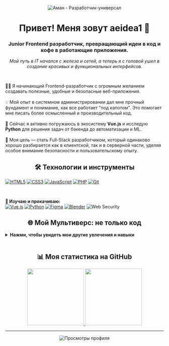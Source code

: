 <p align="center">
  <img src="https://i.pinimg.com/1200x/8f/c3/7d/8fc37d42ebe1425efbe0bd1d1c24eed0.jpg" alt="Аман - Разработчик-универсал"/>
</p>

<h1 align="center">Привет! Меня зовут aeidea1 👋</h1>
<h3 align="center">Junior Frontend разработчик, превращающий идеи в код и кофе в работающие приложения.</h3>

<p align="center">
  <em>Мой путь в IT начался с железа и сетей, а теперь я с головой ушел в создание красивых и функциональных интерфейсов.</em>
</p>

<br>

<p align="left">
  👨‍💻 Я начинающий Frontend-разработчик с огромным желанием создавать полезные, удобные и безопасные веб-приложения.
  <br><br>
  💡 Мой опыт в системном администрировании дал мне прочный фундамент и понимание, как все работает "под капотом". Это помогает мне писать более осмысленный и производительный код.
  <br><br>
  🚀 Сейчас я активно погружаюсь в экосистему <strong>Vue.js</strong> и исследую <strong>Python</strong> для решения задач от бэкенда до автоматизации и ML.
  <br><br>
  🎯 Моя цель — стать Full-Stack разработчиком, который одинаково хорошо разбирается как в клиентской, так и в серверной части, уделяя особое внимание безопасности и пользовательскому опыту.
</p>

<h2 align="center">🛠️ Технологии и инструменты</h2>

<p align="center">

  <a href="https://developer.mozilla.org/en-US/docs/Web/HTML"><img src="https://img.shields.io/badge/HTML5-E34F26?style=for-the-badge&logo=html5&logoColor=white" alt="HTML5"/></a>
  <a href="https://developer.mozilla.org/en-US/docs/Web/CSS"><img src="https://img.shields.io/badge/CSS3-1572B6?style=for-the-badge&logo=css3&logoColor=white" alt="CSS3"/></a>
  <a href="https://developer.mozilla.org/en-US/docs/Web/JavaScript"><img src="https://img.shields.io/badge/JavaScript-F7DF1E?style=for-the-badge&logo=javascript&logoColor=black" alt="JavaScript"/></a>
  <a href="https://www.php.net/"><img src="https://img.shields.io/badge/PHP-777BB4?style=for-the-badge&logo=php&logoColor=white" alt="PHP"/></a>
  <a href="https://git-scm.com/"><img src="https://img.shields.io/badge/GIT-E44C30?style=for-the-badge&logo=git&logoColor=white" alt="Git"/></a>
  
  <br>
  
  <strong>🚀 Изучаю и прокачиваю:</strong><br>
  <a href="https://vuejs.org/"><img src="https://img.shields.io/badge/Vue.js-4FC08D?style=for-the-badge&logo=vue.js&logoColor=white" alt="Vue.js"/></a>
  <a href="https://www.python.org/"><img src="https://img.shields.io/badge/Python-3776AB?style=for-the-badge&logo=python&logoColor=white" alt="Python"/></a>
  <a href="https://www.figma.com/"><img src="https://img.shields.io/badge/Figma-F24E1E?style=for-the-badge&logo=figma&logoColor=white" alt="Figma"/></a>
  <a href="https://www.blender.org/"><img src="https://img.shields.io/badge/Blender-F5792A?style=for-the-badge&logo=blender&logoColor=white" alt="Blender"/></a>
  <img src="https://img.shields.io/badge/Web%20Security-000000?style=for-the-badge&logo=hackerone&logoColor=white" alt="Web Security"/>
</p>

<h2 align="center">🌐 Мой Мультиверс: не только код</h2>

<details>
  <summary><strong>Нажми, чтобы увидеть мои другие увлечения и навыки</strong></summary>
  <br>
  <ul>
    <li>
      <strong>🌐 Системное и сетевое администрирование:</strong> Есть практический опыт настройки и поддержки IT-инфраструктуры. Понимаю, как работает сеть, и могу поднять веб-сервер с нуля.
    </li>
    <li>
      <strong>🏆 Хакатоны:</strong> Участник всероссийских хакатонов. Обожаю атмосферу мозгового штурма, командной работы и создания продукта за 48 часов.
    </li>
    <li>
      <strong>🛸 Сертифицированный оператор БПЛА:</strong> Умею управлять дронами. Это научило меня точности, ответственности и умению видеть картину целиком.
    </li>
    <li>
      <strong>🎨 3D и Дизайн:</strong> Создаю 3D-модели в Blender и интересуюсь UI/UX дизайном. Верю, что хороший продукт должен быть не только функциональным, но и красивым.
    </li>
    <li>
      <strong>🎮 Геймдев и сценарии:</strong> Пробовал свои силы в разработке игр и написании сюжетов. Это прокачивает креативность и навыки сторителлинга.
    </li>
     <li>
      <strong>🎲 В свободное время:</strong> Люблю играть в ПК игры (от стратегий до RPG), выбираться на природу для активного отдыха и слушать хорошую музыку для вдохновения.
    </li>
  </ul>
</details>

<br>

<h2 align="center">📊 Моя статистика на GitHub</h2>

<p align="center">

  <a href="https://github.com/aeidea1">
    <img height="180em" src="https://github-readme-stats.vercel.app/api?username=aeidea1&show_icons=true&theme=dracula&include_all_commits=true&count_private=true"/>
    <img height="180em" src="https://github-readme-stats.vercel.app/api/top-langs/?username=aeidea1&layout=compact&langs_count=8&theme=dracula"/>
  </a>
</p>

---

<p align="center">
  <img src="https://komarev.com/ghpvc/?username=aeidea1&color=blueviolet" alt="Просмотры профиля" />
</p>
